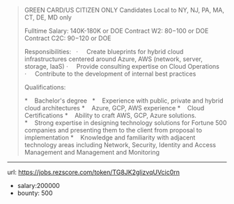 >
>GREEN CARD/US CITIZEN ONLY
>Candidates Local to NY, NJ, PA, MA, CT, DE, MD only
>
>Fulltime Salary: 140K-180K or DOE
>Contract W2: $80-$100 or DOE
>Contract C2C: $90-$120 or DOE
>
>Responsibilities:
> 
>·     Create blueprints for hybrid cloud infrastructures centered around Azure, AWS (network, server, storage, IaaS)
>·     Provide consulting expertise on Cloud Operations
>·     Contribute to the development of internal best practices
> 
>
>
>
>Qualifications:
>
> *    Bachelor's degree  
> *    Experience with public, private and hybrid cloud architectures
> *    Azure, GCP, AWS experience
> *    Cloud Certifications
> *    Ability to craft AWS, GCP, Azure solutions.
> *    Strong expertise in designing technology solutions for Fortune 500 companies and presenting them to the client from proposal to implementation
> *    Knowledge and familiarity with adjacent technology areas including Network, Security, Identity and Access Management and Management and Monitoring
------
url: https://jobs.rezscore.com/token/TG8JK2glizvqUVcic0rn
- salary:200000
- bounty: 500

